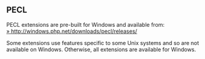 PECL
----

PECL extensions are pre-built for Windows and available from:
<a href="http://windows.php.net/downloads/pecl/releases/" class="link external">» http://windows.php.net/downloads/pecl/releases/</a>

Some extensions use features specific to some Unix systems and so are
not available on Windows. Otherwise, all extensions are available for
Windows.
